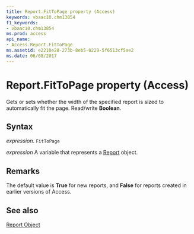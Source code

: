 ```yaml
---
title: Report.FitToPage property (Access)
keywords: vbaac10.chm13854
f1_keywords:
- vbaac10.chm13854
ms.prod: access
api_name:
- Access.Report.FitToPage
ms.assetid: e2210e28-273b-8eb5-0229-5f6513cf5ae2
ms.date: 06/08/2017
---
```



# Report.FitToPage property (Access)

Gets or sets whether the width of the specified report is sized to automatically fit the page. Read/write  **Boolean**.


## Syntax

_expression_. `FitToPage`

_expression_ A variable that represents a [Report](Access.Report.md) object.


## Remarks

The default value is  **True** for new reports, and **False** for reports created in earlier versions of Access.


## See also


[Report Object](Access.Report.md)

